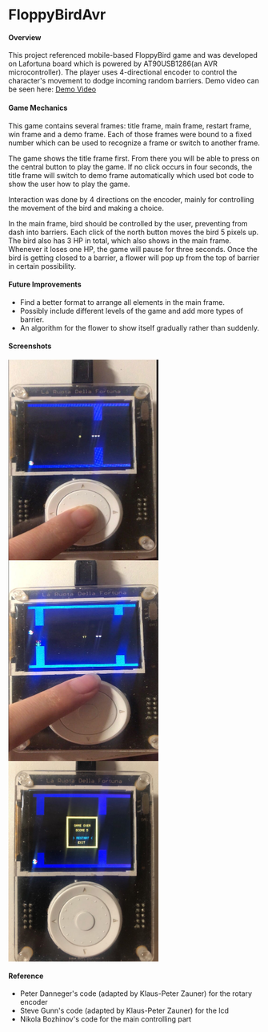 # FloppyBirdAvr

#### **Overview**
This project referenced mobile-based FloppyBird game and was developed on Lafortuna board which is powered
by AT90USB1286(an AVR microcontroller). The player uses 4-directional encoder
to control the character's movement to dodge incoming random barriers. 
Demo video can be seen here: [Demo Video](https://github.com/qp1u18/floppyBird/blob/master/demo.mp4)

#### **Game Mechanics**
This game contains several frames: title frame, main frame, restart frame, 
win frame and a demo frame. Each of those frames were bound to a fixed number
which can be used to recognize a frame or switch to another frame.

The game shows the title frame first. From there you will be able to
press on the central button to play the game. If no click occurs in four seconds, 
the title frame will switch to demo frame automatically which used bot code to show
the user how to play the game.

Interaction was done by 4 directions on the encoder, mainly for
controlling the movement of the bird and making a choice.

In the main frame, bird should be controlled by the user, preventing from
dash into barriers. Each click of the north button moves the bird 5 pixels up. 
The bird also has 3 HP in total, which also shows in the main frame. Whenever it loses one HP, the game will pause for
three seconds. Once the bird is getting closed to a barrier, a flower will pop up from the top of barrier in certain possibility.

#### **Future Improvements**
- Find a better format to arrange all elements in the main frame.
- Possibly include different levels of the game and add more types of barrier.
- An algorithm for the flower to show itself gradually rather than suddenly.

#### **Screenshots**
 <img src="./screenshot/1-start.jpg" width = "300" height = "400" alt="Start" align=center />
 <img src="./screenshot/2-intermediate%20_stage.jpg" width = "300" height = "400" alt="Intermediate" align=center />
 <img src="./screenshot/3-restart.jpg" width = "300" height = "400" alt="Restart" align=center />

#### **Reference**
- Peter Danneger's code (adapted by Klaus-Peter Zauner) for the rotary encoder
- Steve Gunn's code (adapted by Klaus-Peter Zauner) for the lcd
- Nikola Bozhinov's code for the main controlling part

